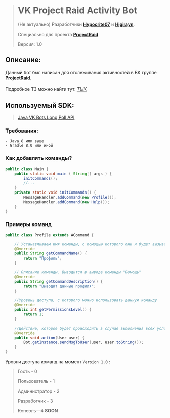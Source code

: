 > # VK Project Raid Activity Bot
> (Не актуально)
> Разработчики __[Hypocrite07](https://t.me/hypocrite07)__ и __[Higirayn](https://t.me/higirayn)__.
> 
> Специально для проекта ____[ProjectRaid](https://vk.com/deathraid)____
> 
> Версия: 1.0
## Описание:
Данный бот был написан для отслеживания активностей в ВК группе __[ProjectRaid](https://vk.com/deathraid)__.
####
Подробное ТЗ можно найти тут: [*ТЫК*](https://docs.google.com/document/d/1FbEJBzpL2xOeX8F21zyrGTMMFqFeScGjnMgNVsLwYBA/edit?usp=sharing)
## Используемый SDK:
> [Java VK Bots Long Poll API](https://github.com/yvasyliev/java-vk-bots-long-poll-api)

### Требования:
    - Java 8 или выше
    - Gradle 8.0 или иной

### Как добавлять команды?
```java
public class Main {
    public static void main ( String[] args ) {
        initCommands();
        //...
    }
    private static void initCommands() {
        MessageHandler.addCommand(new Profile());
        MessageHandler.addCommand(new Help());
    }
}
```

### Примеры команд
```java
public class Profile extends ACommand {

    // Устанавливаем имя команды, с помощью которого они и будет вызываться
    @Override
    public String getCommandName() {
        return "Профиль";
    }

    // Описание команды. Выводится в выводе команды "Помощь"
    @Override
    public String getCommandDescription() {
        return "Выводит данные профиля";
    }

    //Уровень доступа, с которого можно использовать данную команду
    @Override
    public int getPermissionsLevel() {
        return 1;
    }

    //Действие, которое будет происходить в случае выполнения всех условий по вызову команды
    @Override
    public void action(User user) {
        Bot.getInstance.sendMsgToUser(user, user.toString());
    }
}
```

Уровни доступа команд на момент `Version 1.0` :

>Гость - 0
> 
>Пользователь - 1
> 
>Администратор - 2
> 
>Разработчик - 3
> 
>~~Консоль - 4~~ __SOON__

